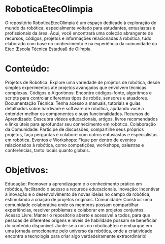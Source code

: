 # RoboticaEtecOlimpia
O repositório RoboticaEtecOlimpia é um espaço dedicado à exploração do mundo da robótica, especialmente voltado para estudantes, entusiastas e profissionais da área. Aqui, você encontrará uma coleção abrangente de recursos, códigos, projetos e informações relacionadas à robótica, tudo elaborado com base no conhecimento e na experiência da comunidade da Etec (Escola Técnica Estadual) de Olímpia.

# Conteúdo: 

Projetos de Robótica: Explore uma variedade de projetos de robótica, desde simples experimentos até projetos avançados que envolvem técnicas complexas.
Códigos e Algoritmos: Encontre códigos-fonte, algoritmos e scripts para controlar diferentes tipos de robôs, sensores e atuadores.
Documentação Técnica: Tenha acesso a manuais, tutoriais e guias detalhados sobre hardware e software de robótica, ajudando você a entender melhor os componentes e suas funcionalidades.
Recursos de Aprendizado: Descubra vídeos educacionais, artigos, livros recomendados e links úteis para aprofundar seu conhecimento em robótica.
Colaboração da Comunidade: Participe de discussões, compartilhe seus próprios projetos, faça perguntas e colabore com outros entusiastas e especialistas em robótica.
Eventos e Workshops: Fique por dentro de eventos relacionados à robótica, como competições, workshops, palestras e conferências, tanto locais quanto globais.

# Objetivos:

Educação: Promover a aprendizagem e o conhecimento prático em robótica, facilitando o acesso a recursos educacionais.
Inovação: Incentivar a inovação e o desenvolvimento de novas ideias no campo da robótica, estimulando a criação de projetos originais.
Comunidade: Construir uma comunidade colaborativa onde os membros possam compartilhar experiências, resolver problemas e colaborar em projetos conjuntos.
Acesso Livre: Manter o repositório aberto e acessível a todos, para que pessoas de diferentes origens e níveis de habilidade possam se beneficiar do conteúdo disponível.
Junte-se a nós no roboticaEtec e embarque em uma jornada emocionante pelo universo da robótica, onde a criatividade encontra a tecnologia para criar algo verdadeiramente extraordinário!
